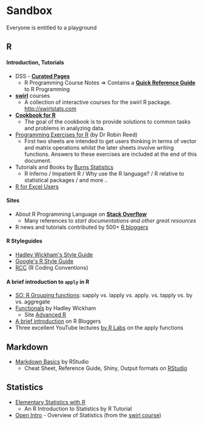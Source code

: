 # Sandbox
Everyone is entitled to a playground

## R
#### Introduction, Tutorials
* DSS - [**Curated Pages**](http://datasciencespecialization.github.io/curated/)
    * R Programming Course Notes => Contains a [**Quick Reference Guide**](https://github.com/larspijnappel/DataScienceSpCourseNotes/blob/master/2_RPROG/R%20Programming%20Course%20Notes.Rmd) to R Programming
* [**swirl**](https://github.com/swirldev/swirl_courses) courses
    * A collection of interactive courses for the swirl R package. http://swirlstats.com
*  [**Cookbook for R**](http://www.cookbook-r.com/)
    * The goal of the cookbook is to provide solutions to common tasks and problems in analyzing data.
* [Programming Exercises for R](http://www2.warwick.ac.uk/fac/sci/statistics/staff/academic-research/reed/) (by Dr Robin Reed)
    * First two sheets are intended to get users thinking in terms of vector and
  matrix operations whilst the later sheets involve writing functions. Answers to these exercises are included at the end of this document.
* Tutorials and Books by [Burns Statistics](http://www.burns-stat.com/documents/tutorials/)
    * R Inferno / Impatient R / Why use the R language? / R relative to statistical packages / and more ..
* [R for Excel Users](http://www.rforexcelusers.com/)

#### Sites
* About R Programming Language on [**Stack Overflow**](http://stackoverflow.com/tags/r/info)
    * Many references to *start documentations and other great resources*
* R news and tutorials contributed by 500+ [R bloggers](http://www.r-bloggers.com/)

#### R Styleguides
 * [Hadley Wickham's Style Guide](http://adv-r.had.co.nz/Style.html)
 * [Google's R Style Guide](https://google-styleguide.googlecode.com/svn/trunk/Rguide.xml)
 * [RCC](https://docs.google.com/document/d/1esDVxyWvH8AsX-VJa-8oqWaHLs4stGlIbk8kLc5VlII/edit) (R Coding Conventions)

#### A brief introduction to `apply` in R
* [SO: R Grouping functions](http://stackoverflow.com/questions/3505701/r-grouping-functions-sapply-vs-lapply-vs-apply-vs-tapply-vs-by-vs-aggrega/7141669#7141669): sapply vs. lapply vs. apply. vs. tapply vs. by vs. aggregate
* [Functionals](http://adv-r.had.co.nz/Functionals.html) by Hadley Wickham
    * Site [Advanced R](http://adv-r.had.co.nz/)
* [A brief introduction](http://www.r-bloggers.com/a-brief-introduction-to-%E2%80%9Capply%E2%80%9D-in-r/) on R Bloggers
* Three excellent YouTube lectures [by R Labs](https://www.youtube.com/watch?v=f0U74ZvLfQo) on the apply functions


## Markdown
* [Markdown Basics](http://rmarkdown.rstudio.com/authoring_basics.html) by RStudio
    * Cheat Sheet, Reference Guide, Shiny, Output formats on [RStudio](http://rmarkdown.rstudio.com/)

## Statistics
* [Elementary Statistics with R](http://www.r-tutor.com/elementary-statistics)
    * An R Introduction to Statistics by R Tutorial
* [Open Intro](http://www.openintro.org/stat/down/OpenIntroStatSecond.pdf) - Overview of Statistics (from the [swirl course](https://github.com/swirldev/swirl_courses))